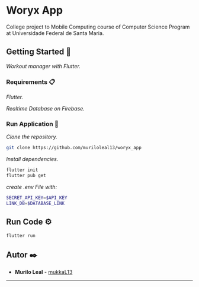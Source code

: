 # Woryx App

College project to Mobile Computing course of Computer Science Program at Universidade Federal de Santa Maria.

## Getting Started 🚀

_Workout manager with Flutter._

### Requirements 📋

_Flutter._

_Realtime Database on Firebase._

### Run Application 🔧

_Clone the repository._

```sh
git clone https://github.com/muriloleal13/woryx_app
```

_Install dependencies._

```sh
flutter init
flutter pub get
```

_create .env File with:_

```sh
SECRET_API_KEY=$API_KEY
LINK_DB=$DATABASE_LINK
```

## Run Code ⚙️

```sh
flutter run
```

## Autor ✒️

* **Murilo Leal** - [mukkaL13](https://github.com/muriloleal13)


---
